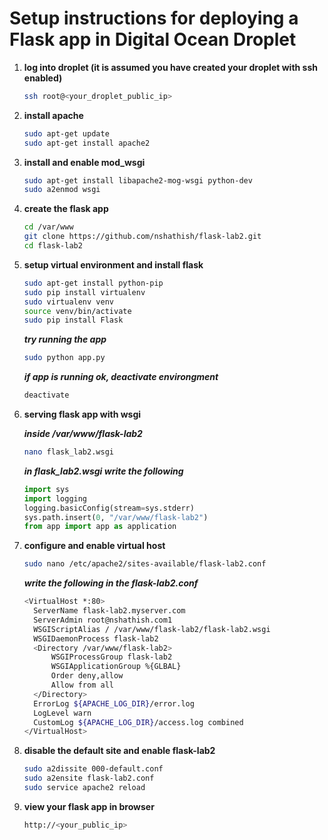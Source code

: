 # Setup instructions for deploying a Flask app in Digital Ocean Droplet

1. **log into droplet (it is assumed you have created your droplet with ssh enabled)**

    ```bash
    ssh root@<your_droplet_public_ip>
    ```
2. **install apache**

    ```bash
    sudo apt-get update
    sudo apt-get install apache2
    ```
3. **install and enable mod_wsgi**

    ```bash
    sudo apt-get install libapache2-mog-wsgi python-dev
    sudo a2enmod wsgi
    ```
4. **create the flask app**

     ```bash
    cd /var/www
    git clone https://github.com/nshathish/flask-lab2.git
    cd flask-lab2
    ```
5. **setup virtual environment and install flask**

    ```bash
    sudo apt-get install python-pip
    sudo pip install virtualenv
    sudo virtualenv venv
    source venv/bin/activate
    sudo pip install Flask
    ```
    **_try running the app_**
    ```bash
    sudo python app.py
    ```
    **_if app is running ok, deactivate environgment_**
    ```bash
    deactivate
    ```
6. **serving flask app with wsgi**

    **_inside /var/www/flask-lab2_**
    ```bash
    nano flask_lab2.wsgi
    ```
    **_in flask_lab2.wsgi write the following_**
    ```python
    import sys
    import logging
    logging.basicConfig(stream=sys.stderr)
    sys.path.insert(0, "/var/www/flask-lab2")
    from app import app as application
    ```
7. **configure and enable virtual host**

    ```bash
    sudo nano /etc/apache2/sites-available/flask-lab2.conf
    ```
    **_write the following in the flask-lab2.conf_**
    ```bash
    <VirtualHost *:80>
      ServerName flask-lab2.myserver.com
      ServerAdmin root@nshathish.com1
      WSGIScriptAlias / /var/www/flask-lab2/flask-lab2.wsgi
      WSGIDaemonProcess flask-lab2
      <Directory /var/www/flask-lab2>
          WSGIProcessGroup flask-lab2
          WSGIApplicationGroup %{GLBAL}
          Order deny,allow
          Allow from all
      </Directory>
      ErrorLog ${APACHE_LOG_DIR}/error.log
      LogLevel warn
      CustomLog ${APACHE_LOG_DIR}/access.log combined
    </VirtualHost>
    ```
8. **disable the default site and enable flask-lab2**

    ```bash
    sudo a2dissite 000-default.conf
    sudo a2ensite flask-lab2.conf
    sudo service apache2 reload
    ```

9. **view your flask app in browser**

    ```bash
    http://<your_public_ip>
    ```

